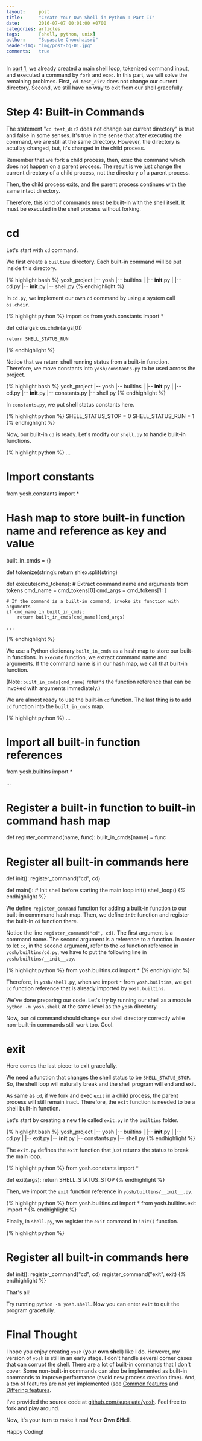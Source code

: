 ```yaml
---
layout:     post
title:      "Create Your Own Shell in Python : Part II"
date:       2016-07-07 00:01:00 +0700
categories: articles
tags:       [shell, python, unix]
author:     "Supasate Choochaisri"
header-img: "img/post-bg-01.jpg"
comments:   true
---
```


In [part 1](https://hackercollider.com/articles/2016/07/05/create-your-own-shell-in-python-part-1/), we already created a main shell loop, tokenized command input, and executed a command by `fork` and `exec`. In this part, we will solve the remaining problmes. First, `cd test_dir2` does not change our current directory. Second, we still have no way to exit from our shell gracefully.

**Step 4: Built-in Commands**
===

The statement "`cd test_dir2` does not change our current directory" is true and false in some senses. It's true in the sense that after executing the command, we are still at the same directory. However, the directory is actullay changed, but, it's changed in the child process.

Remember that we fork a child process, then, exec the command which does not happen on a parent process. The result is we just change the current directory of a child process, not the directory of a parent process.

Then, the child process exits, and the parent process continues with the same intact directory.

Therefore, this kind of commands must be built-in with the shell itself. It must be executed in the shell process without forking.

**cd**
===

Let's start with `cd` command.

We first create a `builtins` directory. Each built-in command will be put inside this directory.

{% highlight bash %}
yosh_project
|-- yosh
   |-- builtins
   |   |-- __init__.py
   |   |-- cd.py
   |-- __init__.py
   |-- shell.py
{% endhighlight %}

In `cd.py`, we implement our own `cd` command by using a system call `os.chdir`.

{% highlight python %}
import os
from yosh.constants import *

def cd(args):
    os.chdir(args[0])

    return SHELL_STATUS_RUN
{% endhighlight %}

Notice that we return shell running status from a built-in function. Therefore, we move constants into `yosh/constants.py` to be used across the project.

{% highlight bash %}
yosh_project
|-- yosh
   |-- builtins
   |   |-- __init__.py
   |   |-- cd.py
   |-- __init__.py
   |-- constants.py
   |-- shell.py
{% endhighlight %}

In `constants.py`, we put shell status constants here.

{% highlight python %}
SHELL_STATUS_STOP = 0
SHELL_STATUS_RUN = 1
{% endhighlight %}

Now, our built-in `cd` is ready. Let's modify our `shell.py` to handle built-in functions.

{% highlight python %}
...
# Import constants
from yosh.constants import *

# Hash map to store built-in function name and reference as key and value
built_in_cmds = {}

def tokenize(string):
    return shlex.split(string)

def execute(cmd_tokens):
    # Extract command name and arguments from tokens
    cmd_name = cmd_tokens[0]
    cmd_args = cmd_tokens[1: ]

    # If the command is a built-in command, invoke its function with arguments
    if cmd_name in built_in_cmds:
        return built_in_cmds[cmd_name](cmd_args)

    ...
{% endhighlight %}

We use a Python dictionary `built_in_cmds` as a hash map to store our built-in functions. In `execute` function, we extract command name and arguments. If the command name is in our hash map, we call that built-in function.

(Note: `built_in_cmds[cmd_name]` returns the function reference that can be invoked with arguments immediately.)

We are almost ready to use the built-in `cd` function. The last thing is to add `cd` function into the `built_in_cmds` map.

{% highlight python %}
...
# Import all built-in function references
from yosh.builtins import *

...

# Register a built-in function to built-in command hash map
def register_command(name, func):
    built_in_cmds[name] = func

# Register all built-in commands here
def init():
    register_command("cd", cd)

def main():
    # Init shell before starting the main loop
    init()
    shell_loop()
{% endhighlight %}

We define `register_command` function for adding a built-in function to our built-in commmand hash map. Then, we define `init` function and register the built-in `cd` function there.

Notice the line `register_command("cd", cd)`. The first argument is a command name. The second argument is a reference to a function. In order to let `cd`, in the second argument, refer to the `cd` function reference in `yosh/builtins/cd.py`, we have to put the following line in `yosh/builtins/__init__.py`.

{% highlight python %}
from yosh.builtins.cd import *
{% endhighlight %}

Therefore, in `yosh/shell.py`, when we import `*` from `yosh.builtins`, we get `cd` function reference that is already imported by `yosh.builtins`.

We've done preparing our code. Let's try by running our shell as a module `python -m yosh.shell` at the same level as the `yosh` directory.

Now, our `cd` command should change our shell directory correctly while non-built-in commands still work too. Cool.

**exit**
===

Here comes the last piece: to exit gracefully.

We need a function that changes the shell status to be `SHELL_STATUS_STOP`. So, the shell loop will naturally break and the shell program will end and exit.

As same as `cd`, if we fork and exec `exit` in a child process, the parent process will still remain inact. Therefore, the `exit` function is needed to be a shell built-in function.

Let's start by creating a new file called `exit.py` in the `builtins` folder.

{% highlight bash %}
yosh_project
|-- yosh
   |-- builtins
   |   |-- __init__.py
   |   |-- cd.py
   |   |-- exit.py
   |-- __init__.py
   |-- constants.py
   |-- shell.py
{% endhighlight %}

The `exit.py` defines the `exit` function that just returns the status to break the main loop.

{% highlight python %}
from yosh.constants import *

def exit(args):
    return SHELL_STATUS_STOP
 {% endhighlight %}

Then, we import the `exit` function reference in `yosh/builtins/__init__.py`.

{% highlight python %}
from yosh.builtins.cd import *
from yosh.builtins.exit import *
{% endhighlight %}

Finally, in `shell.py`, we register the `exit` command in `init()` function.

{% highlight python %}
# Register all built-in commands here
def init():
    register_command("cd", cd)
    register_command("exit", exit)
{% endhighlight %}

That's all!

Try running `python -m yosh.shell`. Now you can enter `exit` to quit the program gracefully.

**Final Thought**
===

I hope you enjoy creating `yosh` (**y**our **o**wn **sh**ell) like I do. However, my version of `yosh` is still in an early stage. I don't handle several corner cases that can corrupt the shell. There are a lot of built-in commands that I don't cover. Some non-built-in commands can also be implemented as built-in commands to improve performance (avoid new process creation time). And, a ton of features are not yet implemented (see [Common features](http://tldp.org/LDP/Bash-Beginners-Guide/html/x7243.html) and [Differing features](http://www.tldp.org/LDP/intro-linux/html/x12249.html).

I've provided the source code at [github.com/supasate/yosh](https://github.com/supasate/yosh). Feel free to fork and play around.

Now, it's your turn to make it real **Y**our **O**wn **SH**ell.

Happy Coding!
